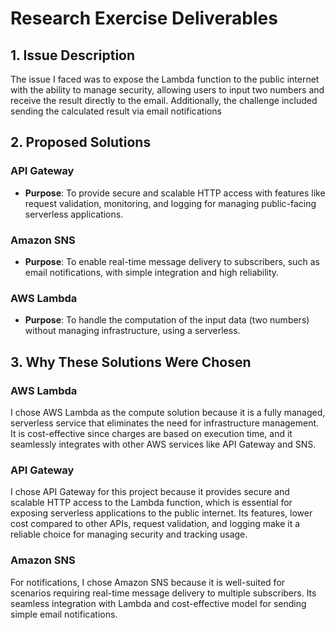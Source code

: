 # Research Exercise Deliverables

## 1. Issue Description
The issue I faced was to expose the Lambda function to the public internet with the ability to manage security, allowing users to input two numbers and receive the result directly to the email. Additionally, the challenge included sending the calculated result via email notifications

## 2. Proposed Solutions
### API Gateway
- **Purpose**: To provide secure and scalable HTTP access with features like request validation, monitoring, and logging for managing public-facing serverless applications.

### Amazon SNS
- **Purpose**: To enable real-time message delivery to subscribers, such as email notifications, with simple integration and high reliability.

### AWS Lambda
- **Purpose**: To handle the computation of the input data (two numbers) without managing infrastructure, using a serverless.

## 3. Why These Solutions Were Chosen
### AWS Lambda
I chose AWS Lambda as the compute solution because it is a fully managed, serverless service that eliminates the need for infrastructure management. It is cost-effective since charges are based on execution time, and it seamlessly integrates with other AWS services like API Gateway and SNS.

### API Gateway
I chose API Gateway for this project because it provides secure and scalable HTTP access to the Lambda function, which is essential for exposing serverless applications to the public internet. Its features, lower cost compared to other APIs, request validation, and logging make it a reliable choice for managing security and tracking usage.

### Amazon SNS
For notifications, I chose Amazon SNS because it is well-suited for scenarios requiring real-time message delivery to multiple subscribers. Its seamless integration with Lambda and cost-effective model for sending simple email notifications.
